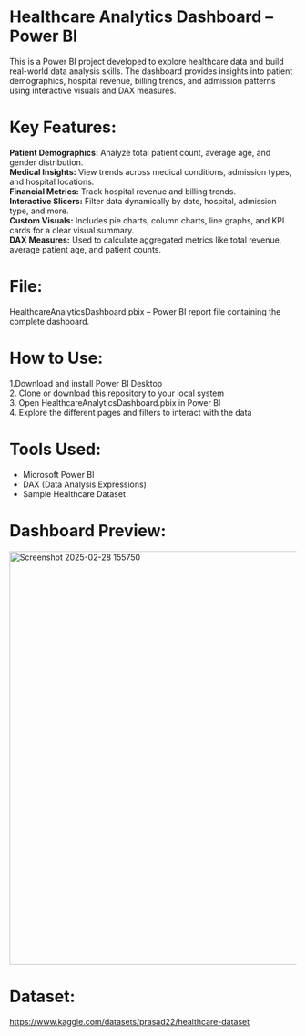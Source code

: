 # Healthcare Analytics Dashboard – Power BI
This is a  Power BI project developed to explore healthcare data and build real-world data analysis skills. The dashboard provides insights into patient demographics, hospital revenue, billing trends, and admission patterns using interactive visuals and DAX measures.

# Key Features:
**Patient Demographics:**  Analyze total patient count, average age, and gender distribution.  <br>
**Medical Insights:** View trends across medical conditions, admission types, and hospital locations. <br>
**Financial Metrics:** Track hospital revenue and billing trends. <br>
**Interactive Slicers:** Filter data dynamically by date, hospital, admission type, and more.<br>
**Custom Visuals:** Includes pie charts, column charts, line graphs, and KPI cards for a clear visual summary.<br>
**DAX Measures:** Used to calculate aggregated metrics like total revenue, average patient age, and patient counts.<br>

# File:
HealthcareAnalyticsDashboard.pbix – Power BI report file containing the complete dashboard.

# How to Use:
1.Download and install Power BI Desktop <br>
2. Clone or download this repository to your local system <br>
3. Open HealthcareAnalyticsDashboard.pbix in Power BI <br>
4. Explore the different pages and filters to interact with the data


# Tools Used:
* Microsoft Power BI
* DAX (Data Analysis Expressions)
* Sample Healthcare Dataset

# Dashboard Preview:
<img width="1256" height="725" alt="Screenshot 2025-02-28 155750" src="https://github.com/user-attachments/assets/53c1997a-a364-41c6-bc1e-b265a6c12849" />

# Dataset:
https://www.kaggle.com/datasets/prasad22/healthcare-dataset


